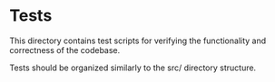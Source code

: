 # Tests

This directory contains test scripts for verifying the functionality and correctness of the codebase.

Tests should be organized similarly to the src/ directory structure.
